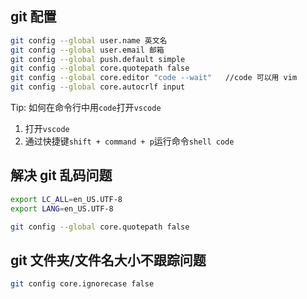##  git 配置
```bash
git config --global user.name 英文名
git config --global user.email 邮箱
git config --global push.default simple
git config --global core.quotepath false
git config --global core.editor "code --wait"   //code 可以用 vim
git config --global core.autocrlf input
```

Tip: 如何在命令行中用`code`打开`vscode`
1. 打开`vscode`
2. 通过快捷键`shift + command + p`运行命令`shell code`

## 解决 git 乱码问题
```bash
export LC_ALL=en_US.UTF-8 
export LANG=en_US.UTF-8

git config --global core.quotepath false
```

## git 文件夹/文件名大小不跟踪问题

```bash
git config core.ignorecase false
```